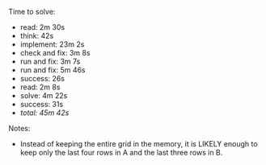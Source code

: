 Time to solve:

- read: 2m 30s
- think: 42s
- implement: 23m 2s
- check and fix: 3m 8s
- run and fix: 3m 7s
- run and fix: 5m 46s
- success: 26s
- read: 2m 8s
- solve: 4m 22s
- success: 31s
- _total: 45m 42s_

Notes:

- Instead of keeping the entire grid in the memory,
  it is LIKELY enough to keep only the last four rows
  in A and the last three rows in B.

